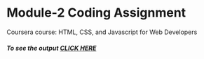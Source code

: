 <h1>Module-2 Coding Assignment</h1>

<p>Coursera course: HTML, CSS, and Javascript for Web Developers</p>

<h5>To see the output <a href="https://srinirajaram.github.io/Coursera-HTML-CSS-and-JavaScript-for-Web-Developers/Assignments/Module2/index.html">CLICK HERE</h5><a></h5>
